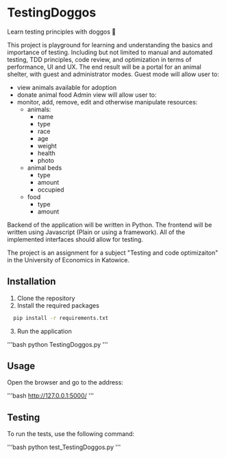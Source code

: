 # TestingDoggos
Learn testing principles with doggos 🐶

This project is playground for learning and understanding the basics and importance of testing.
Including but not limited to manual and automated testing, TDD principles, code review, and optimization in terms of performance, UI and UX.
The end result will be a portal for an animal shelter, with guest and administrator modes.
Guest mode will allow user to:
- view animals available for adoption
- donate animal food
Admin view will allow user to:
- monitor, add, remove, edit and otherwise manipulate resources:
  - animals:
    - name
    - type
    - race
    - age
    - weight
    - health
    - photo
  - animal beds
    - type
    - amount
    - occupied
  - food
    - type
    - amount

Backend of the application will be written in Python. The frontend will be written using Javascript (Plain or using a framework).
All of the implemented interfaces should allow for testing.

The project is an assignment for a subject "Testing and code optimizaiton" in the University of Economics in Katowice.

## Installation

1. Clone the repository
2. Install the required packages

```bash
  pip install -r requirements.txt
```

3. Run the application

'''bash
  python TestingDoggos.py
'''

## Usage
Open the browser and go to the address:

'''bash
http://127.0.0.1:5000/
'''

## Testing
To run the tests, use the following command:

'''bash
python test_TestingDoggos.py
'''